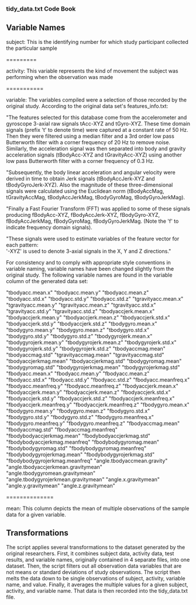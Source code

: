 ### tidy_data.txt Code Book

## Variable Names

subject: This is the identifying number for which study participant collected the particular
sample

=========

activity: This variable represents the kind of movement the subject was performing when the
observation was made

===========

variable: The variables compiled were a selection of those recorded by the original study. According to the original data set's features_info.txt:

"The features selected for this database come from the accelerometer and gyroscope 3-axial raw signals tAcc-XYZ and tGyro-XYZ. These time domain signals (prefix 't' to denote time) were captured at a constant rate of 50 Hz. Then they were filtered using a median filter and a 3rd order low pass Butterworth filter with a corner frequency of 20 Hz to remove noise. Similarly, the acceleration signal was then separated into body and gravity acceleration signals (tBodyAcc-XYZ and tGravityAcc-XYZ) using another low pass Butterworth filter with a corner frequency of 0.3 Hz. 

"Subsequently, the body linear acceleration and angular velocity were derived in time to obtain Jerk signals (tBodyAccJerk-XYZ and tBodyGyroJerk-XYZ). Also the magnitude of these three-dimensional signals were calculated using the Euclidean norm (tBodyAccMag, tGravityAccMag, tBodyAccJerkMag, tBodyGyroMag, tBodyGyroJerkMag). 

"Finally a Fast Fourier Transform (FFT) was applied to some of these signals producing fBodyAcc-XYZ, fBodyAccJerk-XYZ, fBodyGyro-XYZ, fBodyAccJerkMag, fBodyGyroMag, fBodyGyroJerkMag. (Note the 'f' to indicate frequency domain signals). 

"These signals were used to estimate variables of the feature vector for each pattern:  
'-XYZ' is used to denote 3-axial signals in the X, Y and Z directions."


For consistency and to comply with appropriate style conventions in variable naming, variable
names have been changed slightly from the original study. The following variable names are
found in the variable column of the generated data set:

"tbodyacc.mean.x"
"tbodyacc.mean.y"
"tbodyacc.mean.z"
"tbodyacc.std.x"
"tbodyacc.std.y"
"tbodyacc.std.z"
"tgravityacc.mean.x"
"tgravityacc.mean.y"
"tgravityacc.mean.z"
"tgravityacc.std.x"
"tgravityacc.std.y"
"tgravityacc.std.z"
"tbodyaccjerk.mean.x"
"tbodyaccjerk.mean.y"
"tbodyaccjerk.mean.z"
"tbodyaccjerk.std.x"
"tbodyaccjerk.std.y"
"tbodyaccjerk.std.z"
"tbodygyro.mean.x"
"tbodygyro.mean.y"
"tbodygyro.mean.z"
"tbodygyro.std.x"
"tbodygyro.std.y"
"tbodygyro.std.z"
"tbodygyrojerk.mean.x"
"tbodygyrojerk.mean.y"
"tbodygyrojerk.mean.z"
"tbodygyrojerk.std.x"
"tbodygyrojerk.std.y"
"tbodygyrojerk.std.z"
"tbodyaccmag.mean"
"tbodyaccmag.std"
"tgravityaccmag.mean"
"tgravityaccmag.std"
"tbodyaccjerkmag.mean"
"tbodyaccjerkmag.std"
"tbodygyromag.mean"
"tbodygyromag.std"
"tbodygyrojerkmag.mean"
"tbodygyrojerkmag.std"
"fbodyacc.mean.x"
"fbodyacc.mean.y"
"fbodyacc.mean.z"
"fbodyacc.std.x"
"fbodyacc.std.y"
"fbodyacc.std.z"
"fbodyacc.meanfreq.x"
"fbodyacc.meanfreq.y"
"fbodyacc.meanfreq.z"
"fbodyaccjerk.mean.x"
"fbodyaccjerk.mean.y"
"fbodyaccjerk.mean.z"
"fbodyaccjerk.std.x"
"fbodyaccjerk.std.y"
"fbodyaccjerk.std.z"
"fbodyaccjerk.meanfreq.x"
"fbodyaccjerk.meanfreq.y"
"fbodyaccjerk.meanfreq.z"
"fbodygyro.mean.x"
"fbodygyro.mean.y"
"fbodygyro.mean.z"
"fbodygyro.std.x"
"fbodygyro.std.y"
"fbodygyro.std.z"
"fbodygyro.meanfreq.x"
"fbodygyro.meanfreq.y"
"fbodygyro.meanfreq.z"
"fbodyaccmag.mean"
"fbodyaccmag.std"
"fbodyaccmag.meanfreq"
"fbodybodyaccjerkmag.mean"
"fbodybodyaccjerkmag.std"
"fbodybodyaccjerkmag.meanfreq"
"fbodybodygyromag.mean"
"fbodybodygyromag.std"
"fbodybodygyromag.meanfreq"
"fbodybodygyrojerkmag.mean"
"fbodybodygyrojerkmag.std"
"fbodybodygyrojerkmag.meanfreq"
"angle.tbodyaccmean.gravity"
"angle.tbodyaccjerkmean.gravitymean"
"angle.tbodygyromean.gravitymean"
"angle.tbodygyrojerkmean.gravitymean"
"angle.x.gravitymean"
"angle.y.gravitymean"
"angle.z.gravitymean"

==============

mean: This column depicts the mean of multiple observations of the sample data for a given variable. 

## Transformations

The script applies several transformations to the dataset generated by the original researchers.
First, it combines subject data, activity data, test results, and variable names, originally
contained in 4 separate files, into one dataset. Then, the script filters out all observation data variables that are not means or standard deviations of study observations. The script
then melts the data down to be single observations of subject, activity, variable name, and value. Finally, it averages the multiple values for a given subject, activity, and variable name. That data is then recorded into the tidy_data.txt file.